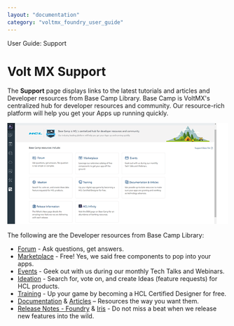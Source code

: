 ```yaml
---
layout: "documentation"
category: "voltmx_foundry_user_guide"
---
```


User Guide: Support

# Volt MX Support

The **Support** page displays links to the latest tutorials and articles and Developer resources from Base Camp Library. Base Camp is VoltMX's centralized hub for developer resources and community. Our resource-rich platform will help you get your Apps up running quickly.

![](Resources/Images/Console-Support_710x324.png)

The following are the Developer resources from Base Camp Library:

- [Forum](https://support.hcltechsw.com/community?id=community_forum&sys_id=1cdf6e1a1bf31898beab64e6ec4bcbae) - Ask questions, get answers.
- [Marketplace](https://marketplace.hclvoltmx.com/) - Free! Yes, we said free components to pop into your apps.
- [Events](https://www.hcltechsw.com/about/events) - Geek out with us during our monthly Tech Talks and Webinars.
- [Ideation](https://volt-mx.hcltechsw.com/ideas) - Search for, vote on, and create Ideas (feature requests) for HCL products.
- [Training](https://academy.hcltechsw.com/courses?search=eyJjYXQiOiIxMCIsInRpdGxlIjoiIiwiZmlsdGVyIjoiIn0=) - Up your game by becoming a HCL Certified Designer for free.
- [Documentation](https://opensource.hcltechsw.com/volt-mx-docs/docs/documentation/) & [Articles](https://support.hcltechsw.com/csm?id=kb_search&spa=1&kb_category=db382ff1db631c14a45ad9fcd3961936) – Resources the way you want them.
- [Release Notes - Foundry](https://opensource.hcltechsw.com/volt-mx-docs/docs/documentation/VMX_release_notes.html#volt-foundry) & [Iris](https://opensource.hcltechsw.com/volt-mx-docs/docs/documentation/VMX_release_notes.html#volt-iris) - Do not miss a beat when we release new features into the wild.
<!-- - [HCL Infinity](https://basecamp.voltmx.com/s/dbx) - Visit the DBX page on Base Camp for banking resources. -->
